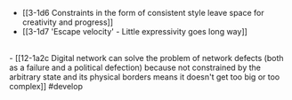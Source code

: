- [[3-1d6 Constraints in the form of consistent style leave space for creativity and progress]]
- [[3-1d7 'Escape velocity' - Little expressivity goes long way]]
<br>
- [[12-1a2c Digital network can solve the problem of network defects (both as a failure and a political defection) because not constrained by the arbitrary state and its physical borders means it doesn't get too big or too complex]] #develop
